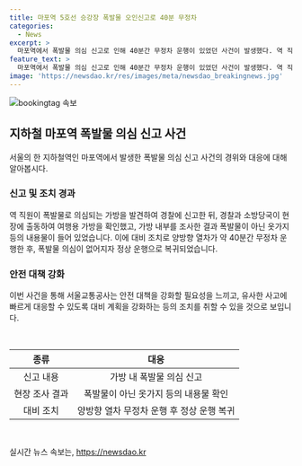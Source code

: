 ```yaml
---
title: 마포역 5호선 승강장 폭발물 오인신고로 40분 무정차
categories:
  - News
excerpt: >
  마포역에서 폭발물 의심 신고로 인해 40분간 무정차 운행이 있었던 사건이 발생했다. 역 직원의 신고로 경찰과 소방당국이 출동하여 여행가방을 확인한 결과, 옷가지 등의 일반 물건이 들어 있었으며, 폭발물은 발견되지 않았다. 이에 대비해 무정차 운행 조치가 이뤄졌으나, 폭발물 의심물이 없어 확인된 후에야 정상 운행으로 돌아왔다.
feature_text: >
  마포역에서 폭발물 의심 신고로 인해 40분간 무정차 운행이 있었던 사건이 발생했다. 역 직원의 신고로 경찰과 소방당국이 출동하여 여행가방을 확인한 결과, 옷가지 등의 일반 물건이 들어 있었으며, 폭발물은 발견되지 않았다. 이에 대비해 무정차 운행 조치가 이뤄졌으나, 폭발물 의심물이 없어 확인된 후에야 정상 운행으로 돌아왔다.
image: 'https://newsdao.kr/res/images/meta/newsdao_breakingnews.jpg'
---
```


<p><img src="https://newsdao.kr/res/images/meta/newsdao_breakingnews.jpg" alt="bookingtag 속보" /></p>

<h2 data-ke-size="size26">지하철 마포역 폭발물 의심 신고 사건</h2>

<p data-ke-size="size16">서울의 한 지하철역인 마포역에서 발생한 폭발물 의심 신고 사건의 경위와 대응에 대해 알아봅시다.</p>

<h3>신고 및 조치 경과</h3>

<p data-ke-size="size16">역 직원이 폭발물로 의심되는 가방을 발견하여 경찰에 신고한 뒤, 경찰과 소방당국이 현장에 출동하여 여행용 가방을 확인했고, 가방 내부를 조사한 결과 폭발물이 아닌 옷가지 등의 내용물이 들어 있었습니다. 이에 대비 조치로 양방향 열차가 약 40분간 무정차 운행한 후, 폭발물 의심이 없어지자 정상 운행으로 복귀되었습니다.</p>

<h3>안전 대책 강화</h3>

<p data-ke-size="size16">이번 사건을 통해 서울교통공사는 안전 대책을 강화할 필요성을 느끼고, 유사한 사고에 빠르게 대응할 수 있도록 대비 계획을 강화하는 등의 조치를 취할 수 있을 것으로 보입니다.</p>

<p data-ke-size="size16">&nbsp;</p>

<table>
<thead>
<tr>
<th style="text-align: center;">종류</th>
<th style="text-align: center;">대응</th>
</tr>
</thead>
<tbody>
<tr>
<td style="text-align: center;">신고 내용</td>
<td style="text-align: center;">가방 내 폭발물 의심 신고</td>
</tr>
<tr>
<td style="text-align: center;">현장 조사 결과</td>
<td style="text-align: center;">폭발물이 아닌 옷가지 등의 내용물 확인</td>
</tr>
<tr>
<td style="text-align: center;">대비 조치</td>
<td style="text-align: center;">양방향 열차 무정차 운행 후 정상 운행 복귀</td>
</tr>
</tbody>
</table>

<p data-ke-size="size16">&nbsp;</p>
실시간 뉴스 속보는, <a href="https://newsdao.kr" rel="dofollow">https://newsdao.kr</a>


